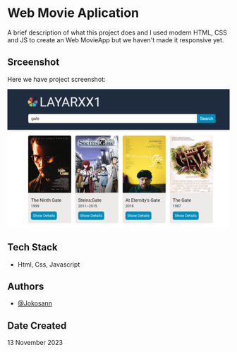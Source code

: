 # Web Movie Aplication

A brief description of what this project does and I used modern HTML, CSS and JS to create an Web MovieApp but we haven't made it responsive yet.

## Srceenshot

Here we have project screenshot:

![screenshot](img/screenshot/Web-Film.png)

## Tech Stack

- Html, Css, Javascript

## Authors

- [@Jokosann](https://www.github.com/Jokosann)

## Date Created

13 November 2023
